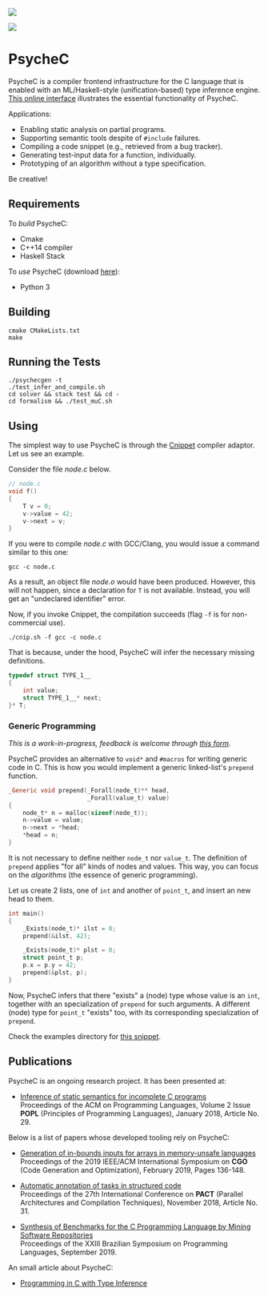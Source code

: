 ![](https://github.com/ltcmelo/psychec/workflows/generator-build/badge.svg)

![](https://github.com/ltcmelo/psychec/workflows/solver-build/badge.svg)

# PsycheC

PsycheC is a compiler frontend infrastructure for the C language that is enabled with an ML/Haskell-style (unification-based) type inference engine.
[This online interface](http://cuda.dcc.ufmg.br/psyche-c/) illustrates the essential functionality of PsycheC.

Applications:

- Enabling static analysis on partial programs.
- Supporting semantic tools despite of `#include` failures.
- Compiling a code snippet (e.g., retrieved from a bug tracker).
- Generating test-input data for a function, individually.
- Prototyping of an algorithm without a type specification.

Be creative!

## Requirements

To *build* PsycheC:

* Cmake
* C++14 compiler
* Haskell Stack

To *use* PsycheC (download [here](http://www.cnippet.cc/)):

* Python 3

## Building

    cmake CMakeLists.txt  
    make

## Running the Tests

    ./psychecgen -t
    ./test_infer_and_compile.sh
    cd solver && stack test && cd -
    cd formalism && ./test_muC.sh

## Using

The simplest way to use PsycheC is through the [Cnippet](http://www.cnippet.cc) compiler adaptor.
Let us see an example.

Consider the file *node.c* below.

```c
// node.c
void f()
{
    T v = 0;
    v->value = 42;
    v->next = v;
}
```

If you were to compile *node.c* with GCC/Clang, you would issue a command similar to this one:

    gcc -c node.c

As a result, an object file *node.o* would have been produced.
However, this will not happen, since a declaration for `T` is not available.
Instead, you will get an "undeclared identifier" error.

Now, if you invoke Cnippet, the compilation succeeds (flag `-f` is for non-commercial use).

    ./cnip.sh -f gcc -c node.c

That is because, under the hood, PsycheC will infer the necessary missing definitions.

```c
typedef struct TYPE_1__
{
    int value;
    struct TYPE_1__* next;
}* T;
```

### Generic Programming

*This is a work-in-progress, feedback is welcome through [this form](https://forms.gle/oJj1YEhAk3jwvHRo8).*

PsycheC provides an alternative to `void*` and `#macros` for writing generic code in C.
This is how you would implement a generic linked-list's `prepend` function.

```c
_Generic void prepend(_Forall(node_t)** head,
                      _Forall(value_t) value)
{
    node_t* n = malloc(sizeof(node_t));
    n->value = value;
    n->next = *head;
    *head = n;
}
```

It is not necessary to define neither `node_t` nor `value_t`.
The definition of `prepend` applies "for all" kinds of nodes and values.
This way, you can focus on the *algorithms* (the essence of generic programming).

Let us create 2 lists, one of `int` and another of `point_t`, and insert an new head to them.

```c
int main()
{
    _Exists(node_t)* ilst = 0;
    prepend(&ilst, 42);

    _Exists(node_t)* plst = 0;
    struct point_t p;
    p.x = p.y = 42;
    prepend(&plst, p);
}

```

Now, PsycheC infers that there "exists" a (node) type whose value is an `int`,
together with an specialization of `prepend` for such arguments.
A different (node) type for `point_t` "exists" too, with its corresponding specialization of `prepend`.

Check the examples directory for [this snippet](https://github.com/ltcmelo/psychec/blob/master/examples/generic_list.c).


## Publications

PsycheC is an ongoing research project.
It has been presented at:

- [Inference of static semantics for incomplete C programs](https://dl.acm.org/citation.cfm?id=3158117)<br/>
Proceedings of the ACM on Programming Languages, Volume 2 Issue **POPL** (Principles of Programming Languages),
January 2018, Article No. 29.

Below is a list of papers whose developed tooling rely on PsycheC:

- [Generation of in-bounds inputs for arrays in memory-unsafe languages](https://dl.acm.org/citation.cfm?id=3314890)<br/>
Proceedings of the 2019 IEEE/ACM International Symposium on **CGO** (Code Generation and Optimization),
February 2019, Pages 136-148.

- [Automatic annotation of tasks in structured code](https://dl.acm.org/citation.cfm?id=3243200)<br/>
Proceedings of the 27th International Conference on **PACT** (Parallel Architectures and Compilation Techniques),
November 2018, Article No. 31.

- [Synthesis of Benchmarks for the C Programming Language by Mining Software Repositories](https://dl.acm.org/citation.cfm?id=3355378.3355380)<br/>
Proceedings of the XXIII Brazilian Symposium on Programming Languages,
September 2019.


An small article about PsycheC:

- [Programming in C with Type Inference](https://www.codeproject.com/Articles/1238603/Programming-in-C-with-Type-Inference)
